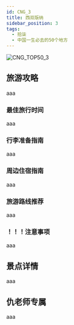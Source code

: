 ```yaml
---
id: CNG_3
title: 西双版纳
sidebar_position: 3
tags:
  - 拾柒
  - 中国一生必去的50个地方
---
```

![CNG_TOP50_3](/img/love/CNG_TOP50/3.png)

## 旅游攻略

aaa

### 最佳旅行时间

aaa

### 行李准备指南

aaa

### 周边住宿指南

aaa

### 旅游路线推荐

aaa

### ！！！注意事项

aaa

## 景点详情

aaa

## 仇老师专属

aaa

